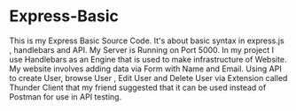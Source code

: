 # Express-Basic
This is my Express Basic Source Code. It's about basic syntax in express.js , handlebars and API.
My Server is Running on Port 5000. In my project I use Handlebars as an Engine that is used to make infrastructure of Website. My website involves adding data via Form with Name and Email. Using API to create User, browse User , Edit User and Delete User via Extension called Thunder Client that my friend suggested that it can be used instead of Postman for use in API testing.

